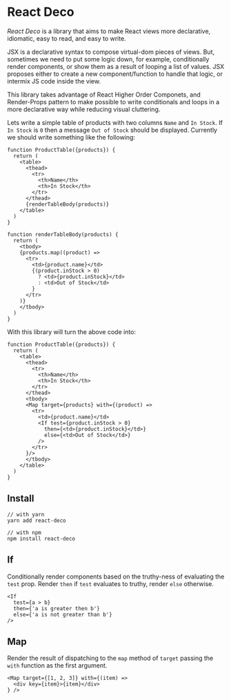 # React Deco

*React Deco* is a library that aims to make React views more declarative, idiomatic, easy to read, and easy to write.

JSX is a declarative syntax to compose virtual-dom pieces of views. But, sometimes we need to put some logic down, for example, conditionally render components, or show them as a result of looping a list of values. JSX proposes either to create a new component/function to handle that logic, or intermix JS code inside the view.

This library takes advantage of React Higher Order Componets, and Render-Props pattern to make possible to write conditionals and loops in a more declarative way while reducing visual cluttering.

Lets write a simple table of products with two columns `Name` and `In Stock`. If `In Stock` is `0` then a message `Out of Stock` should be displayed. Currently we should write something like the following:

```tsx
function ProductTable({products}) {
  return (
    <table>
      <thead>
        <tr>
          <th>Name</th>
          <th>In Stock</th>
        </tr>
      </thead>
      {renderTableBody(products)}
    </table>
  )
}

function renderTableBody(products) {
  return (
    <tbody>
    {products.map((product) =>
      <tr>
        <td>{product.name}</td>
        {(product.inStock > 0)
          ? <td>{product.inStock}</td>
          : <td>Out of Stock</td>
        }
      </tr>
    )}
    </tbody>
  )
}
```

With this library will turn the above code into:

```tsx
function ProductTable({products}) {
  return (
    <table>
      <thead>
        <tr>
          <th>Name</th>
          <th>In Stock</th>
        </tr>
      </thead>
      <tbody>
      <Map target={products} with={(product) =>
        <tr>
          <td>{product.name}</td>
          <If test={product.inStock > 0}
            then={<td>{product.inStock}</td>}
            else={<td>Out of Stock</td>}
          />
        </tr>
      }/>
      </tbody>
    </table>
  )
}
```

## Install

```
// with yarn
yarn add react-deco

// with npm
npm install react-deco
```

## If

Conditionally render components based on the truthy-ness of evaluating the `test` prop. Render `then` if `test` evaluates to truthy, render `else` otherwise.

```tsx
<If
  test={a > b}
  then={'a is greater then b'}
  else={'a is not greater than b'}
/>
```

## Map

Render the result of dispatching to the `map` method of `target` passing the `with` function as the first argument.

```tsx
<Map target={[1, 2, 3]} with={(item) =>
  <div key={item}>{item}</div>
} />
```
